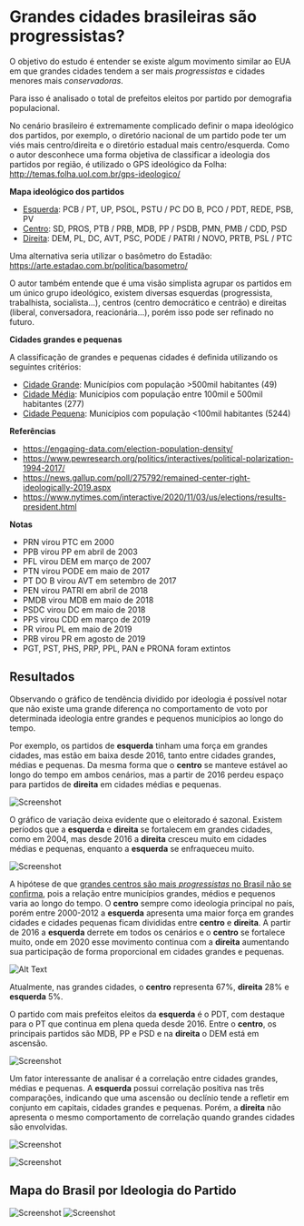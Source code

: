 # Grandes cidades brasileiras são progressistas?
O objetivo do estudo é entender se existe algum movimento similar ao EUA em que grandes cidades tendem a ser mais *progressistas* e cidades menores mais *conservadoras*.

Para isso é analisado o total de prefeitos eleitos por partido por demografia populacional.

No cenário brasileiro é extremamente complicado definir o mapa ideológico dos partidos, por exemplo, o diretório nacional de um partido pode ter um viés mais centro/direita e o diretório estadual mais centro/esquerda.
Como o autor desconhece uma forma objetiva de classificar a ideologia dos partidos por região, é utilizado o GPS ideológico da Folha: http://temas.folha.uol.com.br/gps-ideologico/

**Mapa ideológico dos partidos**

- <ins>Esquerda</ins>: PCB / PT, UP, PSOL, PSTU / PC DO B, PCO / PDT, REDE, PSB, PV
- <ins>Centro</ins>: SD, PROS, PTB / PRB, MDB, PP / PSDB, PMN, PMB / CDD, PSD
- <ins>Direita</ins>: DEM, PL, DC, AVT, PSC, PODE / PATRI / NOVO, PRTB, PSL / PTC

Uma alternativa seria utilizar o basômetro do Estadão: https://arte.estadao.com.br/politica/basometro/

O autor também entende que é uma visão simplista agrupar os partidos em um único grupo ideológico, existem diversas esquerdas (progressista, trabalhista, socialista...), centros (centro democrático e centrão) e direitas (liberal, conversadora, reacionária...), porém isso pode ser refinado no futuro.

**Cidades grandes e pequenas**

A classificação de grandes e pequenas cidades é definida utilizando os seguintes critérios:
- <ins>Cidade Grande</ins>: Municípios com população >500mil habitantes (49)
- <ins>Cidade Média</ins>: Municípios com população entre 100mil e 500mil habitantes (277)
- <ins>Cidade Pequena</ins>: Municípios com população <100mil habitantes (5244)

**Referências**
- https://engaging-data.com/election-population-density/
- https://www.pewresearch.org/politics/interactives/political-polarization-1994-2017/
- https://news.gallup.com/poll/275792/remained-center-right-ideologically-2019.aspx
- https://www.nytimes.com/interactive/2020/11/03/us/elections/results-president.html

**Notas**

- PRN virou PTC em 2000
- PPB virou PP em abril de 2003
- PFL virou DEM em março de 2007
- PTN virou PODE em maio de 2017
- PT DO B virou AVT em setembro de 2017
- PEN virou PATRI em abril de 2018
- PMDB virou MDB em maio de 2018
- PSDC virou DC em maio de 2018
- PPS virou CDD em março de 2019
- PR virou PL em maio de 2019
- PRB virou PR em agosto de 2019
- PGT, PST, PHS, PRP, PPL, PAN e PRONA foram extintos

## Resultados
Observando o gráfico de tendência dividido por ideologia é possível notar que não existe uma grande diferença no comportamento de voto por determinada ideologia entre grandes e pequenos municípios ao longo do tempo.

Por exemplo, os partidos de **esquerda** tinham uma força em grandes cidades, mas estão em baixa desde 2016, tanto entre cidades grandes, médias e pequenas. Da mesma forma que o **centro** se manteve estável ao longo do tempo em ambos cenários, mas a partir de 2016 perdeu espaço para partidos de **direita** em cidades médias e pequenas.

![Screenshot](output/prefeitos_ideologia.png)

O gráfico de variação deixa evidente que o eleitorado é sazonal. Existem períodos que a **esquerda** e **direita** se fortalecem em grandes cidades, como em 2004, mas desde 2016 a **direita** cresceu muito em cidades médias e pequenas, enquanto a **esquerda** se enfraqueceu muito.

![Screenshot](output/prefeitos_ideologia_var.png)

A hipótese de que <ins>grandes centros são mais *progressistas* no Brasil não se confirma</ins>, pois a relação entre municípios grandes, médios e pequenos varia ao longo do tempo. O **centro** sempre como ideologia principal no país, porém entre 2000-2012 a **esquerda** apresenta uma maior força em grandes cidades e cidades pequenas ficam divididas entre **centro** e **direita**. A partir de 2016 a **esquerda** derrete em todos os cenários e o **centro** se fortalece muito, onde em 2020 esse movimento continua com a **direita** aumentando sua participação de forma proporcional em cidades grandes e pequenas.

![Alt Text](output/prefeitos_ideologia_perc.gif)

Atualmente, nas grandes cidades, o **centro** representa 67%, **direita** 28% e **esquerda** 5%.

O partido com mais prefeitos eleitos da **esquerda** é o PDT, com destaque para o PT que continua em plena queda desde 2016. Entre o **centro**, os principais partidos são MDB, PP e PSD e na **direita** o DEM está em ascensão.

![Screenshot](output/prefeitos_partido_total.png)

Um fator interessante de analisar é a correlação entre cidades grandes, médias e pequenas.
A **esquerda** possui correlação positiva nas três comparações, indicando que uma ascensão ou declínio tende a refletir em conjunto em capitais, cidades grandes e pequenas. Porém, a **direita** não apresenta o mesmo comportamento de correlação quando grandes cidades são envolvidas.

![Screenshot](output/prefeitos_correl.png)

![Screenshot](output/prefeitos_pairplot.png)

## Mapa do Brasil por Ideologia do Partido
![Screenshot](output/prefeitos_eleitos_grandes_centros.PNG)
![Screenshot](output/prefeitos-eleitos-por-ideologia-do-partido-ranking.png)

